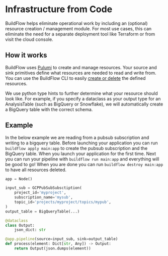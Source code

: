 # Infrastructure from Code

BuildFlow helps eliminate operational work by including an (optional) resource creation / management module. For most use cases, this can eliminate the need for a separate deployment tool like Terraform or from visit the cloud console.

## How it works

BuildFlow uses [Pulumi](https://www.pulumi.com) to create and manage resources. Your source and sink primitives define what resources are needed to read and write from. You can use the BuildFlow CLI to easily [create or delete](../user-guides/resource-management/overview) the defined resources.

We use python type hints to further determine what your resource should look like. For example, if you specify a dataclass as your output type for an AnalysisTable (such as BigQuery or Snowflake), we will automatically create a BigQuery table with the correct schema.

## Example

In the below example we are reading from a pubsub subscription and writing to a bigquery table. Before launching your application you can run `buildflow apply main:app` to create the pubsub subscription and the BigQuery table. When you launch your application for the first time. Next you can run your pipeline with `buildflow run main:app` and everything will be good to go! When you are done you can run `buildflow destroy main:app` to have all resources deleted.

```python
app = Node()

input_sub = GCPPubSubSubsctiption(
    project_id='myproject',
    subscription_name='mysub',
    topic_id='projects/myproject/topics/mypub',
)
output_table = BigQueryTable(...)

@dataclass
class Output:
    json_dict: str

@app.pipeline(source=input_sub, sink=output_table)
def process(element: Dict[str, Any]) -> Output:
    return Output(json.dumps(element))
```
